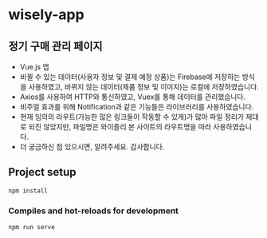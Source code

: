 # wisely-app

## 정기 구매 관리 페이지
- Vue.js 앱 
- 바뀔 수 있는 데이터(사용자 정보 및 결제 예정 상품)는 Firebase에 저장하는 방식을 사용하였고, 바뀌지 않는 데이터(제품 정보 및 이미지)는 로컬에 저장하였습니다. 
- Axios를 사용하여 HTTP와 통신하였고, Vuex를 통해 데이터를 관리했습니다. 
- 비주얼 효과를 위해 Notification과 같은 기능들은 라이브러리를 사용하였습니다. 
- 현재 임의의 라우트(가능한 많은 링크들이 작동할 수 있게)가 많아 파일 정리가 제대로 되진 않았지만, 파일명은 와이즐리 본 사이트의 라우트명을 따라 사용하였습니다. 
- 더 궁금하신 점 있으시면, 알려주세요. 감사합니다. 

## Project setup
```
npm install
```

### Compiles and hot-reloads for development
```
npm run serve
```